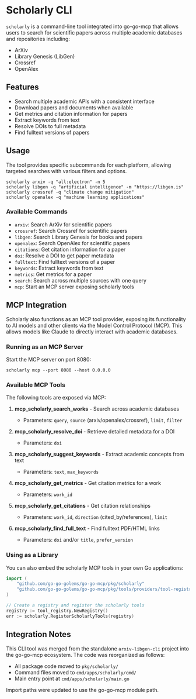 # Scholarly CLI

`scholarly` is a command-line tool integrated into go-go-mcp that allows users to search for scientific papers across multiple academic databases and repositories including:

- ArXiv
- Library Genesis (LibGen)
- Crossref
- OpenAlex

## Features

- Search multiple academic APIs with a consistent interface
- Download papers and documents when available
- Get metrics and citation information for papers
- Extract keywords from text
- Resolve DOIs to full metadata
- Find fulltext versions of papers

## Usage

The tool provides specific subcommands for each platform, allowing targeted searches with various filters and options.

```
scholarly arxiv -q "all:electron" -n 5
scholarly libgen -q "artificial intelligence" -m "https://libgen.is"
scholarly crossref -q "climate change mitigation"
scholarly openalex -q "machine learning applications"
```

### Available Commands

- `arxiv`: Search ArXiv for scientific papers
- `crossref`: Search Crossref for scientific papers
- `libgen`: Search Library Genesis for books and papers
- `openalex`: Search OpenAlex for scientific papers
- `citations`: Get citation information for a paper
- `doi`: Resolve a DOI to get paper metadata
- `fulltext`: Find fulltext versions of a paper
- `keywords`: Extract keywords from text
- `metrics`: Get metrics for a paper
- `search`: Search across multiple sources with one query
- `mcp`: Start an MCP server exposing scholarly tools

## MCP Integration

Scholarly also functions as an MCP tool provider, exposing its functionality to AI models and other clients via the Model Control Protocol (MCP). This allows models like Claude to directly interact with academic databases.

### Running as an MCP Server

Start the MCP server on port 8080:

```
scholarly mcp --port 8080 --host 0.0.0.0
```

### Available MCP Tools

The following tools are exposed via MCP:

1. **mcp_scholarly_search_works** - Search across academic databases
   - Parameters: `query`, `source` (arxiv/openalex/crossref), `limit`, `filter`

2. **mcp_scholarly_resolve_doi** - Retrieve detailed metadata for a DOI
   - Parameters: `doi`

3. **mcp_scholarly_suggest_keywords** - Extract academic concepts from text
   - Parameters: `text`, `max_keywords`

4. **mcp_scholarly_get_metrics** - Get citation metrics for a work
   - Parameters: `work_id`

5. **mcp_scholarly_get_citations** - Get citation relationships
   - Parameters: `work_id`, `direction` (cited_by/references), `limit`

6. **mcp_scholarly_find_full_text** - Find fulltext PDF/HTML links
   - Parameters: `doi` and/or `title`, `prefer_version`

### Using as a Library

You can also embed the scholarly MCP tools in your own Go applications:

```go
import (
    "github.com/go-go-golems/go-go-mcp/pkg/scholarly"
    "github.com/go-go-golems/go-go-mcp/pkg/tools/providers/tool-registry"
)

// Create a registry and register the scholarly tools
registry := tool_registry.NewRegistry()
err := scholarly.RegisterScholarlyTools(registry)
```

## Integration Notes

This CLI tool was merged from the standalone `arxiv-libgen-cli` project into the go-go-mcp ecosystem. The code was reorganized as follows:

- All package code moved to `pkg/scholarly/`
- Command files moved to `cmd/apps/scholarly/cmd/`
- Main entry point at `cmd/apps/scholarly/main.go`

Import paths were updated to use the go-go-mcp module path. 